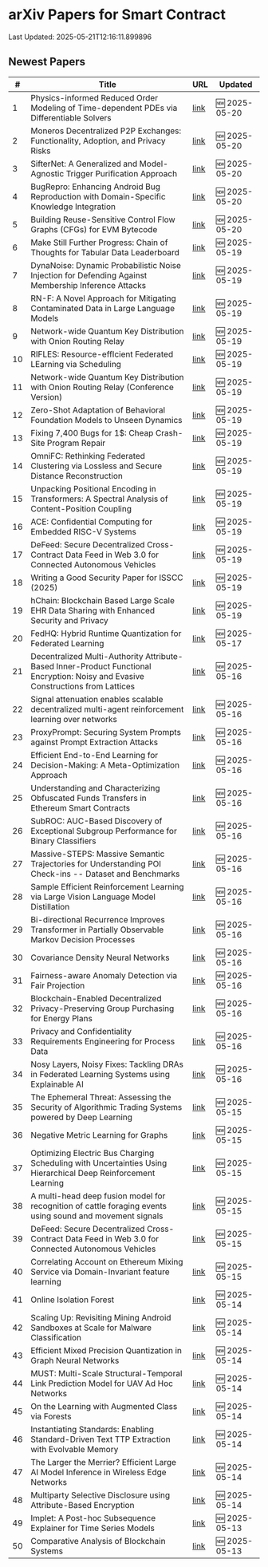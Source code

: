 # arXiv Papers for Smart Contract

Last Updated: 2025-05-21T12:16:11.899896

## Newest Papers

|\#|Title|URL|Updated|
|---|---|---|---|
|1|Physics-informed Reduced Order Modeling of Time-dependent PDEs via Differentiable Solvers|[link](http://arxiv.org/abs/2505.14595v1)|🆕 2025-05-20|
|2|Moneros Decentralized P2P Exchanges: Functionality, Adoption, and Privacy Risks|[link](http://arxiv.org/abs/2505.02392v3)|🆕 2025-05-20|
|3|SifterNet: A Generalized and Model-Agnostic Trigger Purification Approach|[link](http://arxiv.org/abs/2505.14531v1)|🆕 2025-05-20|
|4|BugRepro: Enhancing Android Bug Reproduction with Domain-Specific Knowledge Integration|[link](http://arxiv.org/abs/2505.14528v1)|🆕 2025-05-20|
|5|Building Reuse-Sensitive Control Flow Graphs (CFGs) for EVM Bytecode|[link](http://arxiv.org/abs/2505.14437v1)|🆕 2025-05-20|
|6|Make Still Further Progress: Chain of Thoughts for Tabular Data Leaderboard|[link](http://arxiv.org/abs/2505.13421v1)|🆕 2025-05-19|
|7|DynaNoise: Dynamic Probabilistic Noise Injection for Defending Against Membership Inference Attacks|[link](http://arxiv.org/abs/2505.13362v1)|🆕 2025-05-19|
|8|RN-F: A Novel Approach for Mitigating Contaminated Data in Large Language Models|[link](http://arxiv.org/abs/2505.13249v1)|🆕 2025-05-19|
|9|Network-wide Quantum Key Distribution with Onion Routing Relay|[link](http://arxiv.org/abs/2505.13239v1)|🆕 2025-05-19|
|10|RIFLES: Resource-effIcient Federated LEarning via Scheduling|[link](http://arxiv.org/abs/2505.13169v1)|🆕 2025-05-19|
|11|Network-wide Quantum Key Distribution with Onion Routing Relay (Conference Version)|[link](http://arxiv.org/abs/2505.13158v1)|🆕 2025-05-19|
|12|Zero-Shot Adaptation of Behavioral Foundation Models to Unseen Dynamics|[link](http://arxiv.org/abs/2505.13150v1)|🆕 2025-05-19|
|13|Fixing 7,400 Bugs for 1$: Cheap Crash-Site Program Repair|[link](http://arxiv.org/abs/2505.13103v1)|🆕 2025-05-19|
|14|OmniFC: Rethinking Federated Clustering via Lossless and Secure Distance Reconstruction|[link](http://arxiv.org/abs/2505.13071v1)|🆕 2025-05-19|
|15|Unpacking Positional Encoding in Transformers: A Spectral Analysis of Content-Position Coupling|[link](http://arxiv.org/abs/2505.13027v1)|🆕 2025-05-19|
|16|ACE: Confidential Computing for Embedded RISC-V Systems|[link](http://arxiv.org/abs/2505.12995v1)|🆕 2025-05-19|
|17|DeFeed: Secure Decentralized Cross-Contract Data Feed in Web 3.0 for Connected Autonomous Vehicles|[link](http://arxiv.org/abs/2505.09928v2)|🆕 2025-05-19|
|18|Writing a Good Security Paper for ISSCC (2025)|[link](http://arxiv.org/abs/2505.12700v1)|🆕 2025-05-19|
|19|hChain: Blockchain Based Large Scale EHR Data Sharing with Enhanced Security and Privacy|[link](http://arxiv.org/abs/2505.12610v1)|🆕 2025-05-19|
|20|FedHQ: Hybrid Runtime Quantization for Federated Learning|[link](http://arxiv.org/abs/2505.11982v1)|🆕 2025-05-17|
|21|Decentralized Multi-Authority Attribute-Based Inner-Product Functional Encryption: Noisy and Evasive Constructions from Lattices|[link](http://arxiv.org/abs/2505.11744v1)|🆕 2025-05-16|
|22|Signal attenuation enables scalable decentralized multi-agent reinforcement learning over networks|[link](http://arxiv.org/abs/2505.11461v1)|🆕 2025-05-16|
|23|ProxyPrompt: Securing System Prompts against Prompt Extraction Attacks|[link](http://arxiv.org/abs/2505.11459v1)|🆕 2025-05-16|
|24|Efficient End-to-End Learning for Decision-Making: A Meta-Optimization Approach|[link](http://arxiv.org/abs/2505.11360v1)|🆕 2025-05-16|
|25|Understanding and Characterizing Obfuscated Funds Transfers in Ethereum Smart Contracts|[link](http://arxiv.org/abs/2505.11320v1)|🆕 2025-05-16|
|26|SubROC: AUC-Based Discovery of Exceptional Subgroup Performance for Binary Classifiers|[link](http://arxiv.org/abs/2505.11283v1)|🆕 2025-05-16|
|27|Massive-STEPS: Massive Semantic Trajectories for Understanding POI Check-ins -- Dataset and Benchmarks|[link](http://arxiv.org/abs/2505.11239v1)|🆕 2025-05-16|
|28|Sample Efficient Reinforcement Learning via Large Vision Language Model Distillation|[link](http://arxiv.org/abs/2505.11221v1)|🆕 2025-05-16|
|29|Bi-directional Recurrence Improves Transformer in Partially Observable Markov Decision Processes|[link](http://arxiv.org/abs/2505.11153v1)|🆕 2025-05-16|
|30|Covariance Density Neural Networks|[link](http://arxiv.org/abs/2505.11139v1)|🆕 2025-05-16|
|31|Fairness-aware Anomaly Detection via Fair Projection|[link](http://arxiv.org/abs/2505.11132v1)|🆕 2025-05-16|
|32|Blockchain-Enabled Decentralized Privacy-Preserving Group Purchasing for Energy Plans|[link](http://arxiv.org/abs/2505.11094v1)|🆕 2025-05-16|
|33|Privacy and Confidentiality Requirements Engineering for Process Data|[link](http://arxiv.org/abs/2505.10965v1)|🆕 2025-05-16|
|34|Nosy Layers, Noisy Fixes: Tackling DRAs in Federated Learning Systems using Explainable AI|[link](http://arxiv.org/abs/2505.10942v1)|🆕 2025-05-16|
|35|The Ephemeral Threat: Assessing the Security of Algorithmic Trading Systems powered by Deep Learning|[link](http://arxiv.org/abs/2505.10430v1)|🆕 2025-05-15|
|36|Negative Metric Learning for Graphs|[link](http://arxiv.org/abs/2505.10307v1)|🆕 2025-05-15|
|37|Optimizing Electric Bus Charging Scheduling with Uncertainties Using Hierarchical Deep Reinforcement Learning|[link](http://arxiv.org/abs/2505.10296v1)|🆕 2025-05-15|
|38|A multi-head deep fusion model for recognition of cattle foraging events using sound and movement signals|[link](http://arxiv.org/abs/2505.10198v1)|🆕 2025-05-15|
|39|DeFeed: Secure Decentralized Cross-Contract Data Feed in Web 3.0 for Connected Autonomous Vehicles|[link](http://arxiv.org/abs/2505.09928v1)|🆕 2025-05-15|
|40|Correlating Account on Ethereum Mixing Service via Domain-Invariant feature learning|[link](http://arxiv.org/abs/2505.09892v1)|🆕 2025-05-15|
|41|Online Isolation Forest|[link](http://arxiv.org/abs/2505.09593v1)|🆕 2025-05-14|
|42|Scaling Up: Revisiting Mining Android Sandboxes at Scale for Malware Classification|[link](http://arxiv.org/abs/2505.09501v1)|🆕 2025-05-14|
|43|Efficient Mixed Precision Quantization in Graph Neural Networks|[link](http://arxiv.org/abs/2505.09361v1)|🆕 2025-05-14|
|44|MUST: Multi-Scale Structural-Temporal Link Prediction Model for UAV Ad Hoc Networks|[link](http://arxiv.org/abs/2505.09331v1)|🆕 2025-05-14|
|45|On the Learning with Augmented Class via Forests|[link](http://arxiv.org/abs/2505.09294v1)|🆕 2025-05-14|
|46|Instantiating Standards: Enabling Standard-Driven Text TTP Extraction with Evolvable Memory|[link](http://arxiv.org/abs/2505.09261v1)|🆕 2025-05-14|
|47|The Larger the Merrier? Efficient Large AI Model Inference in Wireless Edge Networks|[link](http://arxiv.org/abs/2505.09214v1)|🆕 2025-05-14|
|48|Multiparty Selective Disclosure using Attribute-Based Encryption|[link](http://arxiv.org/abs/2505.09034v1)|🆕 2025-05-14|
|49|Implet: A Post-hoc Subsequence Explainer for Time Series Models|[link](http://arxiv.org/abs/2505.08748v1)|🆕 2025-05-13|
|50|Comparative Analysis of Blockchain Systems|[link](http://arxiv.org/abs/2505.08652v1)|🆕 2025-05-13|

